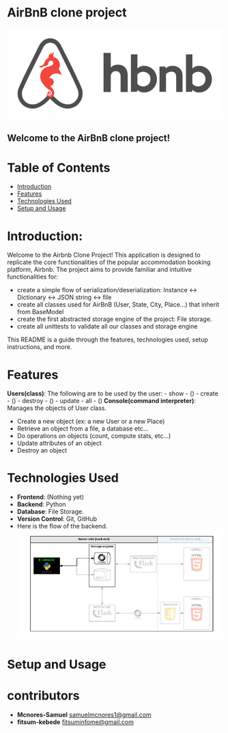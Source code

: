 # AirBnB clone project

![AirBnB](./65f4a1dd9c51265f49d0_hu98d6ceda137062fd4edf4a7d705e7570_76537_700x0_resize_box_3.png)
## Welcome to the AirBnB clone project!

# Table of Contents
- [Introduction](#introduction)
- [Features](#features)
- [Technologies Used](#technologies-used)
- [Setup and Usage](#setup-and-usage)

# Introduction:
Welcome to the Airbnb Clone Project! This application is designed to
replicate the core functionalities of the popular accommodation booking platform,
Airbnb. The project aims to provide familiar and intuitive functionalities for:
- create a simple flow of serialization/deserialization: Instance <-> Dictionary <-> JSON string <-> file
- create all classes used for AirBnB (User, State, City, Place…) that inherit from BaseModel
- create the first abstracted storage engine of the project: File storage.
- create all unittests to validate all our classes and storage engine

This README is a guide through the features, technologies used, setup instructions, and more.

# Features

**Users(class)**: The following are to be used by the user:
           - show - ()
           - create - ()
           - destroy - ()
           - update
           - all - ()
**Console(command interpreter)**: Manages the objects of User class.
- Create a new object (ex: a new User or a new Place)
- Retrieve an object from a file, a database etc…
- Do operations on objects (count, compute stats, etc…)
- Update attributes of an object
- Destroy an object

# Technologies Used
- **Frontend**: (Nothing yet)
- **Backend**: Python
- **Database**: File Storage.
- **Version Control**: Git, GitHub
- Here is the flow of the backend.
![](./815046647d23428a14ca_hu68774d5216c48b4f424f088e55e7a2ed_118703_700x0_resize_box_3.png)

# Setup and Usage

# contributors
- **Mcnores-Samuel** <samuelmcnores1@gmail.com>
- **fitsum-kebede** <fitsuminfome@gmail.com>

